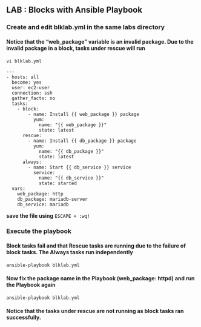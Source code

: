 ## LAB : Blocks with Ansible Playbook

### Create and edit blklab.yml in the same labs directory 
#### Notice that the “web_package” variable is an invalid package. Due to the invalid package in a block, tasks under rescue will run
```
vi blklab.yml
```
```
---
- hosts: all
  become: yes
  user: ec2-user
  connection: ssh
  gather_facts: no
  tasks:
    - block:
        - name: Install {{ web_package }} package
          yum:
            name: "{{ web_package }}"
            state: latest
      rescue:
        - name: Install {{ db_package }} package
          yum:
            name: "{{ db_package }}"
            state: latest
      always:
        - name: Start {{ db_service }} service
          service:
            name: "{{ db_service }}"
            state: started
  vars:
    web_package: http
    db_package: mariadb-server
    db_service: mariadb
```
**save the file using** `ESCAPE + :wq!`

### Execute the playbook
#### Block tasks fail and that Rescue tasks are running due to the failure of block tasks. The Always tasks run independently
```
ansible-playbook blklab.yml
```
#### Now fix the package name in the Playbook (web_package: httpd) and run the Playbook again
```
ansible-playbook blklab.yml
```

#### Notice that the tasks under rescue are not running as block tasks ran successfully.
